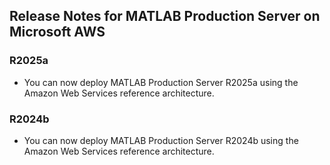 ## Release Notes for MATLAB Production Server on Microsoft AWS

### R2025a
- You can now deploy MATLAB Production Server R2025a using the Amazon Web Services reference architecture.

### R2024b
- You can now deploy MATLAB Production Server R2024b using the Amazon Web Services reference architecture.